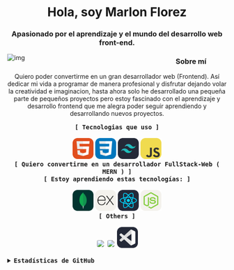 <h1 align="center">Hola, soy Marlon Florez</h1>
<h3 align="center">Apasionado por el aprendizaje y el mundo del desarrollo web front-end.</h3>

<img src="https://i.pinimg.com/736x/12/4d/e6/124de6df4669dd3bad5d861eaf1198b3.jpg" alt="img" align="left" width="340px" >
<h3 align="center">Sobre mí</h3>
<p align="center">
Quiero poder convertirme en un gran desarrollador web (Frontend). Así dedicar mi vida a programar de manera profesional y disfrutar dejando volar la creatividad e imaginacion, hasta ahora solo he desarrollado una pequeña parte de pequeños proyectos pero estoy fascinado con el aprendizaje y desarrollo frontend que me alegra poder seguir aprendiendo y desarrollando nuevos proyectos.
</p>

<!--tecnologias-->

<div align="center">
   <samp><b>[ Tecnologias que uso ]</b></samp>
   <div align="center">
     <br>
     <img src="https://github.com/tandpfun/skill-icons/blob/main/icons/HTML.svg" width="48" title="HTML">
     <img src="https://github.com/tandpfun/skill-icons/blob/main/icons/CSS.svg" width="48" title="CSS">   
     <img src="https://github.com/tandpfun/skill-icons/blob/main/icons/TailwindCSS-Dark.svg" width="48" title="TailWindCss">   
     <img src="https://github.com/tandpfun/skill-icons/blob/main/icons/JavaScript.svg" width="48"  title="Javascript"> 
   </div> 
</div>

<div align="center">
   <samp><b>[ Quiero convertirme en un desarrollador FullStack-Web ( MERN ) ]</b></samp>
     <br>
   <samp><b>[ Estoy aprendiendo estas tecnologías: ]</b></samp>

   <div align="center">
     <br>
     <img src="https://github.com/tandpfun/skill-icons/blob/main/icons/MongoDB.svg" width="48" title="MongoDB">
     <img src="https://github.com/tandpfun/skill-icons/blob/main/icons/ExpressJS-Light.svg" width="48" title="ExpressJS">
     <img src="https://github.com/tandpfun/skill-icons/blob/main/icons/React-Dark.svg" width="48" title="React">
     <img src="https://github.com/tandpfun/skill-icons/blob/main/icons/NodeJS-Light.svg" width="48" title="NodeJS">
   </div> 
</div>

<div align="center">
   <samp><b>[ Others ]</b></samp>
   <div align="center">
     <br>
       <image width="48"style="background-color: #fff; border-radius: 5px; padding:2px;" src="https://upload.wikimedia.org/wikipedia/commons/thumb/f/f1/Icons8_flat_linux.svg/1200px-Icons8_flat_linux.svg.png">
      <image width="48" style="background-color: #fff; border-radius: 5px; padding:2px;" src="https://raw.githubusercontent.com/tandpfun/skill-icons/65dea6c4eaca7da319e552c09f4cf5a9a8dab2c8/icons/VIM-Dark.svg">
<img src="https://github.com/tandpfun/skill-icons/blob/main/icons/VSCode-Dark.svg" width="48" title="Vscode">   
   </div> 
</div>
 <br>
<details>
   
<summary><samp><b>Estadísticas de GitHub</b></samp></summary>

<!-- Contact Me -->
<p align="center">
   Contacto:
  <a href="mailto:jmarloncin07@gmail.com">
    <img src="https://img.shields.io/badge/Gmail-D14836?style=for-the-badge&logo=gmail&logoColor=white" alt="Gmail" align="center"/>
  </a>
</p>


<div align="center" >
  <img 
    src="https://github-readme-stats.vercel.app/api?username=jMarlonDev&show_icons=true&hide=contribs,prs&cache_seconds=86400&theme=dark" 
    width="440"
  />
&nbsp;&nbsp;&nbsp;&nbsp;&nbsp;
  <img 
    src="https://github-readme-stats.vercel.app/api/top-langs/?username=jMarlonDev&theme=dark&hide_border=false&include_all_commits=false&count_private=false&layout=compact" 
    width="305"/>
</div>




